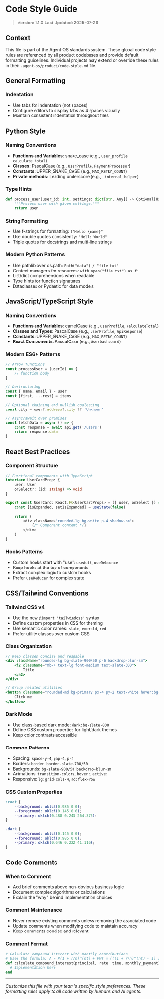 # Code Style Guide

> Version: 1.1.0
> Last Updated: 2025-07-26

## Context

This file is part of the Agent OS standards system. These global code style rules are referenced by all product codebases and provide default formatting guidelines. Individual projects may extend or override these rules in their `.agent-os/product/code-style.md` file.

## General Formatting

### Indentation
- Use tabs for indentation (not spaces)
- Configure editors to display tabs as 4 spaces visually
- Maintain consistent indentation throughout files

## Python Style

### Naming Conventions
- **Functions and Variables**: snake_case (e.g., `user_profile`, `calculate_total`)
- **Classes**: PascalCase (e.g., `UserProfile`, `PaymentProcessor`)
- **Constants**: UPPER_SNAKE_CASE (e.g., `MAX_RETRY_COUNT`)
- **Private methods**: Leading underscore (e.g., `_internal_helper`)

### Type Hints
```python
def process_user(user_id: int, settings: dict[str, Any]) -> Optional[User]:
	"""Process user with given settings."""
	return user
```

### String Formatting
- Use f-strings for formatting: `f"Hello {name}"`
- Use double quotes consistently: `"Hello World"`
- Triple quotes for docstrings and multi-line strings

### Modern Python Patterns
- Use pathlib over os.path: `Path("data") / "file.txt"`
- Context managers for resources: `with open("file.txt") as f:`
- List/dict comprehensions when readable
- Type hints for function signatures
- Dataclasses or Pydantic for data models

## JavaScript/TypeScript Style

### Naming Conventions
- **Functions and Variables**: camelCase (e.g., `userProfile`, `calculateTotal`)
- **Classes and Types**: PascalCase (e.g., `UserProfile`, `ApiResponse`)
- **Constants**: UPPER_SNAKE_CASE (e.g., `MAX_RETRY_COUNT`)
- **React Components**: PascalCase (e.g., `UserDashboard`)

### Modern ES6+ Patterns
```javascript
// Arrow functions
const processUser = (userId) => {
	// function body
}

// Destructuring
const { name, email } = user
const [first, ...rest] = items

// Optional chaining and nullish coalescing
const city = user?.address?.city ?? 'Unknown'

// Async/await over promises
const fetchData = async () => {
	const response = await api.get('/users')
	return response.data
}
```

## React Best Practices

### Component Structure
```typescript
// Functional components with TypeScript
interface UserCardProps {
	user: User
	onSelect?: (id: string) => void
}

export const UserCard: React.FC<UserCardProps> = ({ user, onSelect }) => {
	const [isExpanded, setIsExpanded] = useState(false)
	
	return (
		<div className="rounded-lg bg-white p-4 shadow-sm">
			{/* Component content */}
		</div>
	)
}
```

### Hooks Patterns
- Custom hooks start with "use": `useAuth`, `useDebounce`
- Keep hooks at the top of components
- Extract complex logic to custom hooks
- Prefer `useReducer` for complex state

## CSS/Tailwind Conventions

### Tailwind CSS v4
- Use the new `@import 'tailwindcss'` syntax
- Define custom properties in CSS for theming
- Use semantic color names: `slate`, `emerald`, `red`
- Prefer utility classes over custom CSS

### Class Organization
```jsx
// Keep classes concise and readable
<div className="rounded-lg bg-slate-900/50 p-6 backdrop-blur-sm">
	<h2 className="mb-4 text-lg font-medium text-slate-300">
		Title
	</h2>
</div>

// Group related utilities
<button className="rounded-md bg-primary px-4 py-2 text-white hover:bg-primary/90 active:scale-95">
	Click me
</button>
```

### Dark Mode
- Use class-based dark mode: `dark:bg-slate-800`
- Define CSS custom properties for light/dark themes
- Keep color contrasts accessible

### Common Patterns
- Spacing: `space-y-4`, `gap-4`, `p-4`
- Borders: `border border-slate-700/50`
- Backgrounds: `bg-slate-900/50 backdrop-blur-sm`
- Animations: `transition-colors`, `hover:`, `active:`
- Responsive: `lg:grid-cols-4`, `md:flex-row`

### CSS Custom Properties
```css
:root {
	--background: oklch(0.985 0 0);
	--foreground: oklch(0.145 0 0);
	--primary: oklch(0.488 0.243 264.376);
}

.dark {
	--background: oklch(0.145 0 0);
	--foreground: oklch(0.985 0 0);
	--primary: oklch(0.646 0.222 41.116);
}
```

## Code Comments

### When to Comment
- Add brief comments above non-obvious business logic
- Document complex algorithms or calculations
- Explain the "why" behind implementation choices

### Comment Maintenance
- Never remove existing comments unless removing the associated code
- Update comments when modifying code to maintain accuracy
- Keep comments concise and relevant

### Comment Format
```ruby
# Calculate compound interest with monthly contributions
# Uses the formula: A = P(1 + r/n)^(nt) + PMT × (((1 + r/n)^(nt) - 1) / (r/n))
def calculate_compound_interest(principal, rate, time, monthly_payment)
  # Implementation here
end
```

---

*Customize this file with your team's specific style preferences. These formatting rules apply to all code written by humans and AI agents.*
